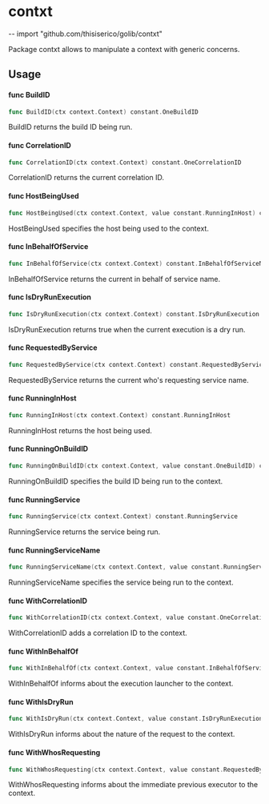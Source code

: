 # contxt
--
    import "github.com/thisiserico/golib/contxt"

Package contxt allows to manipulate a context with generic concerns.

## Usage

#### func  BuildID

```go
func BuildID(ctx context.Context) constant.OneBuildID
```
BuildID returns the build ID being run.

#### func  CorrelationID

```go
func CorrelationID(ctx context.Context) constant.OneCorrelationID
```
CorrelationID returns the current correlation ID.

#### func  HostBeingUsed

```go
func HostBeingUsed(ctx context.Context, value constant.RunningInHost) context.Context
```
HostBeingUsed specifies the host being used to the context.

#### func  InBehalfOfService

```go
func InBehalfOfService(ctx context.Context) constant.InBehalfOfServiceName
```
InBehalfOfService returns the current in behalf of service name.

#### func  IsDryRunExecution

```go
func IsDryRunExecution(ctx context.Context) constant.IsDryRunExecution
```
IsDryRunExecution returns true when the current execution is a dry run.

#### func  RequestedByService

```go
func RequestedByService(ctx context.Context) constant.RequestedByServiceName
```
RequestedByService returns the current who's requesting service name.

#### func  RunningInHost

```go
func RunningInHost(ctx context.Context) constant.RunningInHost
```
RunningInHost returns the host being used.

#### func  RunningOnBuildID

```go
func RunningOnBuildID(ctx context.Context, value constant.OneBuildID) context.Context
```
RunningOnBuildID specifies the build ID being run to the context.

#### func  RunningService

```go
func RunningService(ctx context.Context) constant.RunningService
```
RunningService returns the service being run.

#### func  RunningServiceName

```go
func RunningServiceName(ctx context.Context, value constant.RunningService) context.Context
```
RunningServiceName specifies the service being run to the context.

#### func  WithCorrelationID

```go
func WithCorrelationID(ctx context.Context, value constant.OneCorrelationID) context.Context
```
WithCorrelationID adds a correlation ID to the context.

#### func  WithInBehalfOf

```go
func WithInBehalfOf(ctx context.Context, value constant.InBehalfOfServiceName) context.Context
```
WithInBehalfOf informs about the execution launcher to the context.

#### func  WithIsDryRun

```go
func WithIsDryRun(ctx context.Context, value constant.IsDryRunExecution) context.Context
```
WithIsDryRun informs about the nature of the request to the context.

#### func  WithWhosRequesting

```go
func WithWhosRequesting(ctx context.Context, value constant.RequestedByServiceName) context.Context
```
WithWhosRequesting informs about the immediate previous executor to the context.
